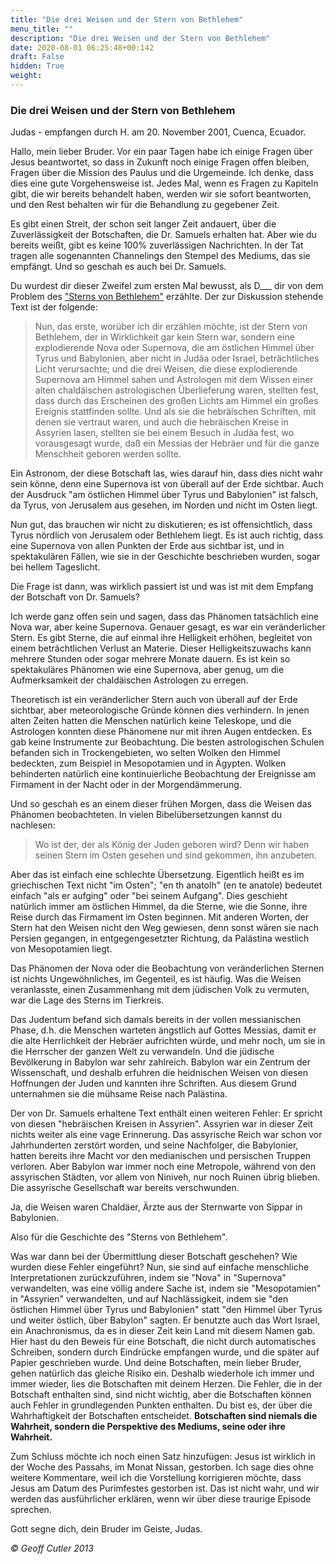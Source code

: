 ```yaml
---
title: "Die drei Weisen und der Stern von Bethlehem"
menu_title: ""
description: "Die drei Weisen und der Stern von Bethlehem"
date: 2020-08-01 06:25:48+00:142
draft: False
hidden: True
weight:
---
```

### Die drei Weisen und der Stern von Bethlehem

Judas - empfangen durch H. am 20. November 2001, Cuenca, Ecuador.

Hallo, mein lieber Bruder. Vor ein paar Tagen habe ich einige Fragen über Jesus beantwortet, so dass in Zukunft noch einige Fragen offen bleiben, Fragen über die Mission des Paulus und die Urgemeinde. Ich denke, dass dies eine gute Vorgehensweise ist. Jedes Mal, wenn es Fragen zu Kapiteln gibt, die wir bereits behandelt haben, werden wir sie sofort beantworten, und den Rest behalten wir für die Behandlung zu gegebener Zeit.

Es gibt einen Streit, der schon seit langer Zeit andauert, über die Zuverlässigkeit der Botschaften, die Dr. Samuels erhalten hat. Aber wie du bereits weißt, gibt es keine 100% zuverlässigen Nachrichten. In der Tat tragen alle sogenannten Channelings den Stempel des Mediums, das sie empfängt. Und so geschah es auch bei Dr. Samuels.

Du wurdest dir dieser Zweifel zum ersten Mal bewusst, als D___ dir von dem Problem des ["Sterns von Bethlehem"](/samuels-botschaften/erklaerungen-und-einsichten-in-das-neue-testament/offenbarung-33-der-stern-von-bethlehem-und-die-weisen-aus-dem-morgenland-17-januar-1955/) erzählte. Der zur Diskussion stehende Text ist der folgende:

> Nun, das erste, worüber ich dir erzählen möchte, ist der Stern von Bethlehem, der in Wirklichkeit gar kein Stern war, sondern eine explodierende Nova oder Supernova, die am östlichen Himmel über Tyrus und Babylonien, aber nicht in Judäa oder Israel, beträchtliches Licht verursachte; und die drei Weisen, die diese explodierende Supernova am Himmel sahen und Astrologen mit dem Wissen einer alten chaldäischen astrologischen Überlieferung waren, stellten fest, dass durch das Erscheinen des großen Lichts am Himmel ein großes Ereignis stattfinden sollte. Und als sie die hebräischen Schriften, mit denen sie vertraut waren, und auch die hebräischen Kreise in Assyrien lasen, stellten sie bei einem Besuch in Judäa fest, wo vorausgesagt wurde, daß ein Messias der Hebräer und für die ganze Menschheit geboren werden sollte.

Ein Astronom, der diese Botschaft las, wies darauf hin, dass dies nicht wahr sein könne, denn eine Supernova ist von überall auf der Erde sichtbar. Auch der Ausdruck "am östlichen Himmel über Tyrus und Babylonien" ist falsch, da Tyrus, von Jerusalem aus gesehen, im Norden und nicht im Osten liegt.

Nun gut, das brauchen wir nicht zu diskutieren; es ist offensichtlich, dass Tyrus nördlich von Jerusalem oder Bethlehem liegt. Es ist auch richtig, dass eine Supernova von allen Punkten der Erde aus sichtbar ist, und in spektakulären Fällen, wie sie in der Geschichte beschrieben wurden, sogar bei hellem Tageslicht.

Die Frage ist dann, was wirklich passiert ist und was ist mit dem Empfang der Botschaft von Dr. Samuels?

Ich werde ganz offen sein und sagen, dass das Phänomen tatsächlich eine Nova war, aber keine Supernova. Genauer gesagt, es war ein veränderlicher Stern. Es gibt Sterne, die auf einmal ihre Helligkeit erhöhen, begleitet von einem beträchtlichen Verlust an Materie. Dieser Helligkeitszuwachs kann mehrere Stunden oder sogar mehrere Monate dauern. Es ist kein so spektakuläres Phänomen wie eine Supernova, aber genug, um die Aufmerksamkeit der chaldäischen Astrologen zu erregen.

Theoretisch ist ein veränderlicher Stern auch von überall auf der Erde sichtbar, aber meteorologische Gründe können dies verhindern. In jenen alten Zeiten hatten die Menschen natürlich keine Teleskope, und die Astrologen konnten diese Phänomene nur mit ihren Augen entdecken. Es gab keine Instrumente zur Beobachtung. Die besten astrologischen Schulen befanden sich in Trockengebieten, wo selten Wolken den Himmel bedeckten, zum Beispiel in Mesopotamien und in Ägypten. Wolken behinderten natürlich eine kontinuierliche Beobachtung der Ereignisse am Firmament in der Nacht oder in der Morgendämmerung.

Und so geschah es an einem dieser frühen Morgen, dass die Weisen das Phänomen beobachteten. In vielen Bibelübersetzungen kannst du nachlesen:

> Wo ist der, der als König der Juden geboren wird? Denn wir haben seinen Stern im Osten gesehen und sind gekommen, ihn anzubeten.

Aber das ist einfach eine schlechte Übersetzung. Eigentlich heißt es im griechischen Text nicht "im Osten"; "en th anatolh" (en te anatole) bedeutet einfach "als er aufging" oder "bei seinem Aufgang". Dies geschieht natürlich immer am östlichen Himmel, da die Sterne, wie die Sonne, ihre Reise durch das Firmament im Osten beginnen. Mit anderen Worten, der Stern hat den Weisen nicht den Weg gewiesen, denn sonst wären sie nach Persien gegangen, in entgegengesetzter Richtung, da Palästina westlich von Mesopotamien liegt.

Das Phänomen der Nova oder die Beobachtung von veränderlichen Sternen ist nichts Ungewöhnliches, im Gegenteil, es ist häufig. Was die Weisen veranlasste, einen Zusammenhang mit dem jüdischen Volk zu vermuten, war die Lage des Sterns im Tierkreis.

Das Judentum befand sich damals bereits in der vollen messianischen Phase, d.h. die Menschen warteten ängstlich auf Gottes Messias, damit er die alte Herrlichkeit der Hebräer aufrichten würde, und mehr noch, um sie in die Herrscher der ganzen Welt zu verwandeln. Und die jüdische Bevölkerung in Babylon war sehr zahlreich. Babylon war ein Zentrum der Wissenschaft, und deshalb erfuhren die heidnischen Weisen von diesen Hoffnungen der Juden und kannten ihre Schriften. Aus diesem Grund unternahmen sie die mühsame Reise nach Palästina.

Der von Dr. Samuels erhaltene Text enthält einen weiteren Fehler: Er spricht von diesen "hebräischen Kreisen in Assyrien". Assyrien war in dieser Zeit nichts weiter als eine vage Erinnerung. Das assyrische Reich war schon vor Jahrhunderten zerstört worden, und seine Nachfolger, die Babylonier, hatten bereits ihre Macht vor den medianischen und persischen Truppen verloren. Aber Babylon war immer noch eine Metropole, während von den assyrischen Städten, vor allem von Niniveh, nur noch Ruinen übrig blieben. Die assyrische Gesellschaft war bereits verschwunden.

Ja, die Weisen waren Chaldäer, Ärzte aus der Sternwarte von Sippar in Babylonien.

Also für die Geschichte des "Sterns von Bethlehem".

Was war dann bei der Übermittlung dieser Botschaft geschehen? Wie wurden diese Fehler eingeführt? Nun, sie sind auf einfache menschliche Interpretationen zurückzuführen, indem sie "Nova" in "Supernova" verwandelten, was eine völlig andere Sache ist, indem sie "Mesopotamien" in "Assyrien" verwandelten, und auf Nachlässigkeit, indem sie "den östlichen Himmel über Tyrus und Babylonien" statt "den Himmel über Tyrus und weiter östlich, über Babylon" sagten. Er benutzte auch das Wort Israel, ein Anachronismus, da es in dieser Zeit kein Land mit diesem Namen gab. Hier hast du den Beweis für eine Botschaft, die nicht durch automatisches Schreiben, sondern durch Eindrücke empfangen wurde, und die später auf Papier geschrieben wurde. Und deine Botschaften, mein lieber Bruder, gehen natürlich das gleiche Risiko ein. Deshalb wiederhole ich immer und immer wieder, lies die Botschaften mit deinem Herzen. Die Fehler, die in der Botschaft enthalten sind, sind nicht wichtig, aber die Botschaften können auch Fehler in grundlegenden Punkten enthalten. Du bist es, der über die Wahrhaftigkeit der Botschaften entscheidet. **Botschaften sind niemals die Wahrheit, sondern die Perspektive des Mediums, seine oder ihre Wahrheit.**

Zum Schluss möchte ich noch einen Satz hinzufügen: Jesus ist wirklich in der Woche des Passahs, im Monat Nissan, gestorben. Ich sage dies ohne weitere Kommentare, weil ich die Vorstellung korrigieren möchte, dass Jesus am Datum des Purimfestes gestorben ist. Das ist nicht wahr, und wir werden das ausführlicher erklären, wenn wir über diese traurige Episode sprechen.

Gott segne dich, dein Bruder im Geiste, Judas.

*© Geoff Cutler 2013*
